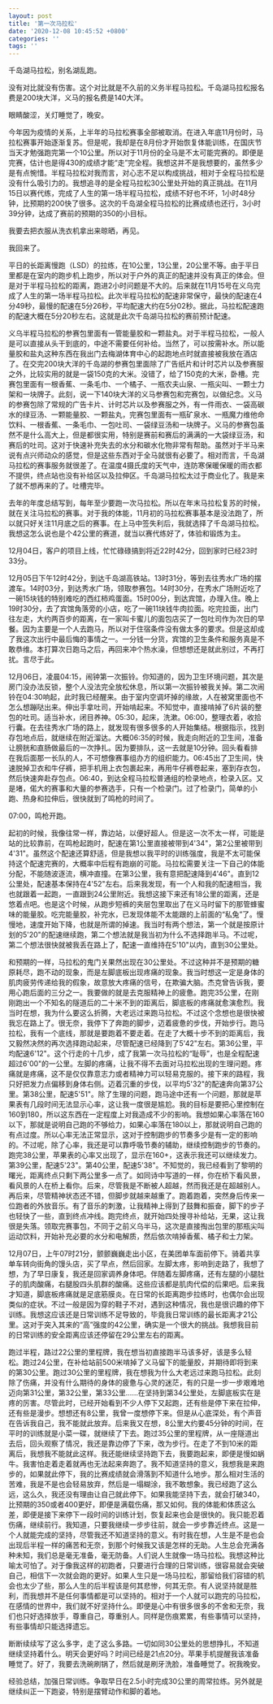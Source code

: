```yaml
---
layout: post
title: '第一次马拉松'
date: '2020-12-08 10:45:52 +0800'
categories: ''
tags: ''
---
```


千岛湖马拉松，别名湖乱跑。

没有对比就没有伤害。这个对比就是不久前的义务半程马拉松。千岛湖马拉松报名费是200块大洋，义马的报名费是140大洋。

眼睛酸涩，关灯睡觉了，晚安。

今年因为疫情的关系，上半年的马拉松赛事全部被取消。在进入年底11月份时，马拉松赛事开始逐渐复苏。但是呢，我却是在8月份才开始恢复体能训练，在国庆节当天才勉强跑完第一个10公里。所以对于11月份的全马是不太可能完赛的。即便是完赛，估计也是得430的成绩才能“走”完全程。我想这并不是我想要的，虽然多少是有点惋惜。半程马拉松对我而言，对心志不足以构成挑战，相对于全程马拉松是没有什么吸引力的。我想追寻的是全程马拉松30公里处开始的真正挑战。在11月15日以赛代练，完成了人生的第一场半程马拉松，成绩不好也不坏，1小时48分钟，比预期的200快了很多。这次的千岛湖全程马拉松的比赛成绩也还行，3小时39分钟，达成了赛前的预期的350的小目标。

我要去把衣服从洗衣机拿出来晾晒，再见。

我回来了。

平日的长距离慢跑（LSD）的拉练，在10公里，13公里，20公里不等。由于平日里都是在室内的跑步机上跑步，所以对于户外的真正的配速并没有真正的体会。但是对于半程马拉松的距离，跑进2小时问题是不大的。后来就在11月15号在义乌完成了人生的第一场半程马拉松。此次半程马拉松的配速非常保守，最快的配速在4分49秒，最慢的配速在5分26秒，平均配速大约在5分02秒。据此，马拉松配速跑的配速大概在5分20秒左右。这就是此次千岛湖马拉松的赛前预计配速。

义乌半程马拉松的参赛包里面有一管能量胶和一颗盐丸。对于半程马拉松，一般人是可以直接从头干到底的，中途不需要任何补给。当然了，可以按需补水。所以能量胶和盐丸这种东西在我出门去梅湖体育中心的起跑地点时就直接被我放在酒店了。在交完200块大洋的千岛湖的参赛包里面除了广告纸片和计时芯片以及参赛服之外，比较实用的就是一袋150克的大米。没错了，给了150克的大米，卧槽。完赛包里面有一根香蕉、一条毛巾、一个橘子、一瓶农夫山泉、一瓶尖叫、一颗士力架和一块牌子。此刻，说一下140块大洋的义马参赛包和完赛包，以做纪念。义马的参赛包除了常规的广告卡片、计时芯片以及参赛服之外，有一件雨衣、一袋高碳水的绿豆汤、一颗能量胶、一颗盐丸，完赛包里面有一瓶矿泉水、一瓶魔力维他命饮料、一根香蕉、一条毛巾、一包吐司、一袋绿豆汤和一块牌子。义马的参赛包虽然不是什么高大上，但是都很实用，特别是赛前和赛后的满满的一大袋绿豆汤，和赛后的吐司。这对于快速补充失去的水分和碳水化物非常有帮助。虽然对于半马来说有点兴师动众的感觉，但是这些东西对于全马就很有必要了。相对而言，千岛湖马拉松的赛事服务就很差了。在温度4摄氏度的天气中，连防寒保暖保暖的雨衣都不提供，终点站也没有补给区以及拉伸区。千岛湖马拉松太过于商业化了。我是来了就不想再来的了。吐槽完毕。

去年的年度总结写到，每年至少要跑一次马拉松。所以在年末马拉松复苏的时候，就在关注马拉松的赛事。对于我的体能，11月初的马拉松赛事基本是没法跑了，所以就只好关注11月底之后的赛事。在上马中签失利后，我就选择了千岛湖马拉松。我想这怎么说也是个42公里的赛道，就当以赛代练好了，体验和锻炼为主。

12月04日，客户的项目上线，忙忙碌碌搞到将近22时42分，回到家时已经23时33分。

12月05日下午12时42分，到达千岛湖高铁站。13时31分，等到去往秀水广场的摆渡车。14时03分，到达秀水广场，领取参赛包。14时30分，在秀水广场附近吃了一碗15块钱的特别难吃的西红柿鸡蛋面。15时00分，到达宾馆，办理入住。晚上19时30分，去了宾馆角落旁的小店，吃了一碗11块钱牛肉拉面。吃完拉面，出门往左走，大约两百步的距离，在一家叫卡蜜儿的面包店买了一包吐司作为次日的早餐。因为主要是一个人去跑马，所以对于住宿条件没有做太多的要求。但是这却成了我这次出行中最后悔的事情之一。一分钱一分货，宾馆的卫生条件和服务真是不敢恭维。本打算次日跑马之后，再回来冲个热水澡，但想想还是就此别过，不再打扰。言尽于此。

12月06日，凌晨04:15，闹钟第一次振铃。你知道的，因为卫生环境问题，其次是房门没办法反锁，整个人没法完全放松休息，所以第一次振铃被我关掉。第二次闹铃在04:30响起，此时我已经醒来。由于室内空调坏掉的缘故，人在被窝里面也不怎么想蹦哒出来。伸出手拿吐司，开始啃起来。不知觉中，直接啃掉了6片装的整包的吐司。适当补水，闭目养神。05:30，起床，洗漱。06:00，整理衣着，收拾行囊。在去往秀水广场的路上，就发现有很多很多的人开始集结。根据指示，找到存包地点后，就继续在附近溜达。大概06:35的时候，我走向附近的卫生间，准备让膀胱和直肠做最后的一次挣扎。因为要排队，这一去就是10分钟。回头看看排在我后面那一长队的人，不可想像赛事组办方的组织能力。06:45出了卫生间，快速脱掉卫衣和牛仔裤，把手机用上衣包裹起来，再用牛仔裤卷起来，塞到存衣包，然后快速奔赴存包点。06:40，到达全程马拉松普通组的检录地点，检录入区。又是堵，偌大的赛事和大量的参赛选手，只有一个检录门。过了检录门，简单的小跑、热身和拉伸后，很快就到了鸣枪的时间了。

07:00，鸣枪开跑。

起初的时候，我像往常一样，靠边站，以便好超人。但是这一次不太一样，可能是站的比较靠前，在鸣枪起跑时，配速在第1公里直接被带到4'34"，第2公里被带到4'31"。虽然这个配速还算舒适，但是我想以我平时的训练强度，我是不太可能保持这个配速完赛的，大概率中后程有跑崩的可能。马拉松需要关注一下自己的体能分配，不能随波逐流，横冲直撞。在第3公里，我有意把配速降到4'46"。直到12公里处，配速基本保持在4'52"左右。后来我发现，有一个人和我的配速相当，我也就跟着一起跑，一直跟到24公里附近。我想这接下来还有18公里的距离，还是悠着点吧。也是这个时候，从跑步短裤的夹层包里取出了在义马时留下的那管蜂蜜味的能量胶。吃完能量胶，补完水，已发现体能不太能跟的上前面的“私兔”了。慢慢地，速度开始下降，也就是所谓的掉速。我当时有两个想法，第一个就是按原计划的5'20"的配速继续跑，第二个想法就是我当初为什么不选择跑半马。不过呢，第二个想法很快就被我丢在路上了，配速一直维持在5'10"以内，直到30公里处。

和预期的一样，马拉松的鬼门关果然出现在30公里处。不过这种并不是预期的糖原耗尽，跑不动的现象，而是左脚底板出现疼痛的现象。我当时想这一定是身体的肌肉疲劳传递给我的假象，故意放大疼痛的信号，在欺骗大脑。杰克曾告诉我，要用心跑后面的三分之一。我要做的就是去克服精神上的疲惫。跑完35公里，在刚刚跑出一个不知名的隧道后的二十米不到的距离后，脚底板的疼痛就愈演愈烈。我当时在想，我为什么要这么折腾，大老远过来跑马拉松。不过这个念想也是很快被我忘在路上了。很无奈，我停下了奔跑的脚步，迈着疲惫的步伐，开始步行。跑马拉松，我有一个底线，那就是要跑着不要走着。在走了大概十步不到的距离后，我又毅然决然的再次选择跑动起来，尽管配速已经降到了5'42"左右。第36公里，平均配速6'12"。这个行走的十几步，成了我第一次马拉松的“耻辱”，也是全程配速超过6'00"的一公里。左脚的疼痛，让我不得不去面对马拉松出现的生理问题。疼痛就是疼痛，这不是仅仅靠意志力或者精神力可以轻易克服的。接下来的路程，我只好把发力点偏移到身体右侧。迈着沉重的步伐，以平均5'32"的配速奔向第37公里。第38公里，配速5'51"。除了生理的问题，跑马途中还有一个问题，那就是苹果表有几段时间无法显示心率，这让我一度很是尴尬。我的目标是要把心里控制在160到180，所以这东西在一定程度上对我造成不少的影响。我想如果心率落在160以下，那就是说明自己跑的不够给力，如果心率落在180以上，那就说明自己跑的有点过度。所以心率无法正常显示，这对于控制跑步的节奏多少是有一定的影响的。不过呢，除了心率，我还是可以靠呼吸节奏的辅助，继续控制跑步的节奏的。跑完38公里，苹果表的心率又出现了，显示在160+，这表示我还可以继续发力。第39公里，配速5'23"。第40公里，配速5'38"。不知觉的，我已经看到了黎明的曙光，距离终点只剩下两公里多一点了。如同诗中写道的一样，你在桥下看风景，看风景的人在桥上看你。后来，尽管我是不断被人超越，然而我还是在超越别人。再后来，尽管精神状态还不错，但脚步就越来越重了。跑着跑着，突然身后传来一位跑者的外放音乐。有了音乐的刺激，让我精神上得到了鼓舞和振奋，脚下的步子也轻快了一些，直到终点冲线。跑完终点，就开始四处搜寻补给站，无果，这让我很是失落。领取完赛事包，不同于之前义乌半马，这次是直接掏出包里的那瓶尖叫运动饮料，开始补充必要的水分和电解质，然后依次啃掉香蕉、橘子和士力架。

12月07日，上午07时21分，颤颤巍巍走出小区，在美团单车面前停下。骑着共享单车转向街角的馒头店，买了早点，然后回家。左脚太疼，影响到走路了，我想了想，为了早日康复，我还是回家调养身体吧。伴随着左脚疼痛，还有左腿的小腿肚子的肌肉酸痛，右腿股四头肌群的酸痛。这些应该都是肌肉代偿的后果吧。后来我才知道，脚底板疼痛就是足底筋膜炎。在日常的长距离跑步拉练时，也偶尔会出现类似的症状。不过一般是因为穿的鞋子不对，遇到这种情况，我也是很识趣的停下训练。我想这应该还是日常训练不足导致的，毕竟我日常训练的最长距离才21公里。这对于突入其来的“高”强度的42公里，确实是一个很大的挑战。我想我目前的日常训练的安全距离应该还停留在29公里左右的距离。

跑过半程，路过22公里的里程牌，我在想当初直接跑半马该多好，该是多么轻松。跑过24公里，在补给站前500米啃掉了义马留下的能量胶，并期待即将到来的第30公里。跑过30公里的里程牌，我在想我为什么大老远过来跑马拉松。此刻除了伤痛，并没有什么期待的身体的疲惫与心灵的迷茫，有的只是一步一步艰难地迈向第31公里，第32公里，第33公里……在坚持到第34公里处，左脚底板实在是疼的厉害。尽管此时，已经开始看到不少人停下又起跑，还有些是停下来在拉伸，还有些是漫步。想想还有8公里，我曾一度想停下来。但是从心底深处，有个声音在告诉我自己，我不能就此放弃。后来我又在想，8公里大约要45分钟的时间，在平时的训练就是小菜一碟，就继续了下去。跑过35公里的里程牌，从一座隧道出去后，回头观察了情况，我还是靠边停了下来，改为步行。在走了不到10米的距离后，我想我不能就此这样。我还能继续坚持跑下去，我要跑起来，即便是慢如蜗牛。我害怕走着走着就再也无法起来奔跑了。我不知道坚持的意义，我想我是来跑步的，如果就此停下，我的比赛成绩就会滑落到不知道什么地步。那么相对生活的苦难，我是不是也会轻易放弃，然后是一塌糊涂，我不敢想象。我已经跑了这么远，这么久，我还没有理由让自己就此停下。如果我能坚持下去，就会打破340，比预期的350或者400更好，即便是满载伤痛，那又如何。我的体能和体质这么差，即便是接下来停下一段时间的训练计划，恢复起来也会是很快的。我只能忍着伤痛，继续前行。我知道，只要我继续一步步往前，就会一步步靠近终点。这是一个人就能完成的坚持，尽管我还不知道坚持的意义。有时我在想，人生是不是也会出现后半程一样的痛苦和无奈，到那个时候我又该是怎样的无助。人生总会充满各种未知，我们总是毫无准备，毫无防备。人们说人生就像一场马拉松。我想这种比喻太可怕了。对于像我这样的初跑者，只要进行合理的日常训练，很容易就会突破自己，相信下一次就会跑的更好。如果人生只是一场马拉松，那留给我们容错的机会也太少了些，那么人生的后半程该是何其悲惨，何其无奈。有人说坚持就是胜利，而我想并不是任何事情都是可以坚持的。相对于一个人就可以跑完的马拉松，在感情的世界中，我们就不好坚持什么。即便是心中有很多很多的不舍和无奈，我们也只好选择放手，尊重自己，尊重别人。同样是伤痕累累，有些事情可以坚持，有些事情却只能选择遗忘。

断断续续写了这么多字，走了这么多路。一切如同30公里处的思想挣扎，不知道继续坚持着什么。明天会更好吗？时间已经是21点20分。苹果手机提醒我该准备睡觉了。好了，我要去洗碗刷锅了，然后就是刷牙洗脸，准备睡觉了。祝我晚安。

经验总结，加强日常训练。争取早日在2.5小时完成30公里的周常拉练。另外就是继续纠正一下跑姿，特别是摆臂动作和脚的着地。
